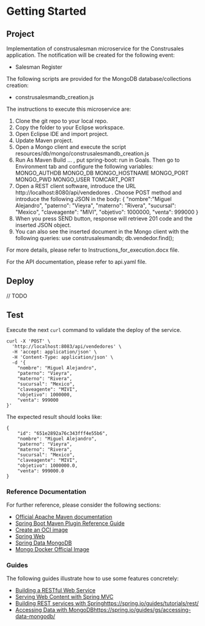 # Getting Started

## Project
Implementation of construsalesman microservice for the Construsales application. The notification will be created for the following event:

* Salesman Register

The following scripts are provided for the MongoDB database/collections creation:

* construsalesmandb_creation.js

The instructions to execute this microservice are:
1.	Clone the git repo to your local repo.
2.	Copy the folder to your Eclipse workspace.
3.	Open Eclipse IDE and import project.
4.	Update Maven project.
5.	Open a Mongo client and execute the script resources/db/mongo/construsalesmandb_creation.js
6.	Run As Maven Build … , put spring-boot: run in Goals. Then go to Environment tab and configure the following variables:
MONGO_AUTHDB
MONGO_DB
MONGO_HOSTNAME
MONGO_PORT
MONGO_PWD
MONGO_USER
TOMCART_PORT
7.	Open a REST client software, introduce the URL http://localhost:8080/api/vendedores . Choose POST method and introduce the following JSON in the body:
{
    "nombre":"Miguel Alejandro",
    "paterno": "Vieyra",
    "materno": "Rivera",
    "sucursal": "Mexico",
    "claveagente": "MIVI",
    "objetivo": 1000000,
    "venta": 999000
}
8.	When you press SEND button, response will retrieve 201 code and the inserted JSON object.
9.	You can also see the inserted document in the Mongo client with the following queries:
use construsalesmandb;
db.vendedor.find();

For more details, please refer to Instructions_for_execution.docx file.

For the API documentation, please refer to api.yaml file.


## Deploy

// TODO

## Test
Execute the next `curl` command to validate the deploy of the service.
```
curl -X 'POST' \
  'http://localhost:8083/api/vendedores' \
  -H 'accept: application/json' \
  -H 'Content-Type: application/json' \
  -d '{
    "nombre": "Miguel Alejandro",
    "paterno": "Vieyra",
    "materno": "Rivera",
    "sucursal": "Mexico",
    "claveagente": "MIVI",
    "objetivo": 1000000,
    "venta": 999000
}'
```
The expected result should looks like:
```
{
    "id": "651e2892a76c343fff4e55b6",
    "nombre": "Miguel Alejandro",
    "paterno": "Vieyra",
    "materno": "Rivera",
    "sucursal": "Mexico",
    "claveagente": "MIVI",
    "objetivo": 1000000.0,
    "venta": 999000.0
}
```
### Reference Documentation
For further reference, please consider the following sections:

* [Official Apache Maven documentation](https://maven.apache.org/guides/index.html)
* [Spring Boot Maven Plugin Reference Guide](https://docs.spring.io/spring-boot/docs/2.7.15/maven-plugin/reference/html/)
* [Create an OCI image](https://docs.spring.io/spring-boot/docs/2.7.15/maven-plugin/reference/html/#build-image)
* [Spring Web](https://docs.spring.io/spring-boot/docs/2.7.15/reference/htmlsingle/index.html#web)
* [Spring Data MongoDB](https://docs.spring.io/spring-boot/docs/2.7.15/reference/htmlsingle/index.html#data.nosql.mongodb)
* [Mongo Docker Official Image](https://hub.docker.com/_/mongo)

### Guides
The following guides illustrate how to use some features concretely:

* [Building a RESTful Web Service](https://spring.io/guides/gs/rest-service/)
* [Serving Web Content with Spring MVC](https://spring.io/guides/gs/serving-web-content/)
* [Building REST services with Spring](https://spring.io/guides/tutorials/rest/)https://spring.io/guides/tutorials/rest/
* [Accessing Data with MongoDB](https://spring.io/guides/gs/accessing-data-mongodb/)https://spring.io/guides/gs/accessing-data-mongodb/
